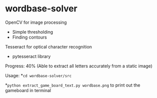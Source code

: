 # wordbase-solver

OpenCV for image processing
* Simple thresholding
* Finding contours

Tesseract for optical character recognition
* pytesseract library

Progress: 40% (Able to extract all letters accurately from a static image)

Usage:
*`cd wordbase-solver/src`

*`python extract_game_board_text.py wordbase.png` to print out the gameboard in terminal
